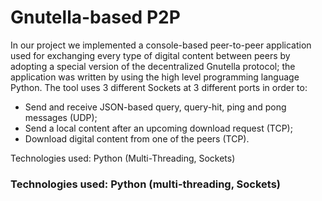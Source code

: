 # Gnutella-based P2P

In our project we implemented a console-based peer-to-peer application used for exchanging every type of digital content between peers by adopting a special version of the decentralized Gnutella protocol; the application was written by using the high level programming language Python.
The tool uses 3 different Sockets at 3 different ports in order to:
- Send and receive JSON-based query, query-hit, ping and pong messages (UDP);
- Send a local content after an upcoming download request (TCP);
- Download digital content from one of the peers (TCP).

Technologies used: Python (Multi-Threading, Sockets)

### Technologies used: Python (multi-threading, Sockets)
